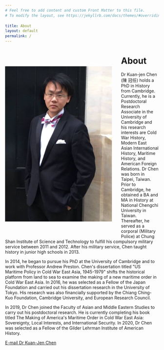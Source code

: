 ```yaml
---
# Feel free to add content and custom Front Matter to this file.
# To modify the layout, see https://jekyllrb.com/docs/themes/#overriding-theme-defaults

title: About
layout: default
permalink: /
---
```


<style>
img {
    margin: 60px 30px 50px 0px;
    max-width: 350px;
    height: auto;
    float: left;
}
</style>

<div>
    <p>
        <img src="media/IMG_4227.png">
    </p>
</div>

# About

Dr Kuan-jen Chen (陳  冠任) holds a PhD in History from Cambridge. Currently, he is a Postdoctoral Research Associate in the University of Cambridge and his research interests are Cold War History, Modern East Asian International History, Maritime History, and American Foreign Relations. Dr Chen was born in Taipei, Taiwan. Prior to Cambridge, he obtained a BA and MA in History at National Chengchi University in Taiwan. Thereafter, he served as a corporal (Military Police) at Chung Shan Institute of Science and Technology to fulfill his compulsory military service between 2011 and 2012. After his military service, Chen taught history in junior high schools in 2013.

In 2014, he began to pursue his PhD at the University of Cambridge and to work with Professor Andrew Preston. Chen's dissertation titled "US Maritime Policy in Cold War East Asia, 1945-1979" shifts the historical platform from land to sea to examine the making of a new maritime order in Cold War East Asia. In 2016, he was selected as a Fellow of the Japan Foundation and carried out his dissertation research in the University of Tokyo. His research was also financially supported by the Chiang Ching-Kuo Foundation, Cambridge University, and European Research Council.

In 2019, Dr Chen joined the Faculty of Asian and Middle Eastern Studies to carry out his postdoctoral research. He is currently completing his book titled The Making of America's Maritime Order in Cold War East Asia: Sovereignty, Local Interests, and International Security. In 2020, Dr Chen was selected as a Fellow of the Gilder Lehrman Institute of American History.

<a href="mailto:robin70202@gmail.com">E-mail Dr Kuan-Jen Chen</a>
